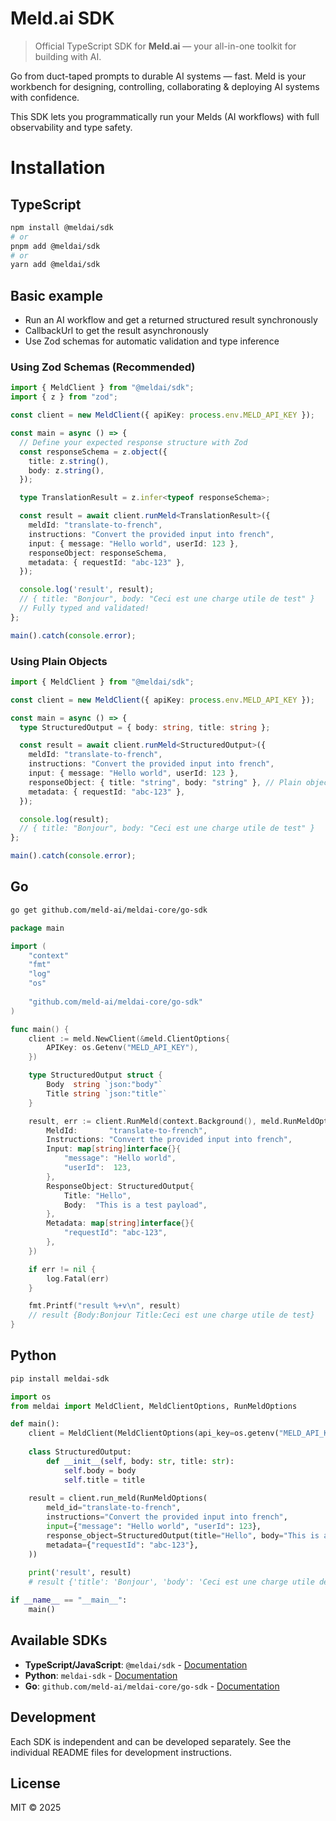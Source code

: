 # Meld.ai SDK

> Official TypeScript SDK for **Meld.ai** — your all-in-one toolkit for building with AI.

Go from duct-taped prompts to durable AI systems — fast. Meld is your workbench for designing, controlling, collaborating & deploying AI systems with confidence. 

This SDK lets you programmatically run your Melds (AI workflows) with full observability and type safety.

# Installation

## TypeScript

```bash
npm install @meldai/sdk
# or
pnpm add @meldai/sdk
# or
yarn add @meldai/sdk
```

## Basic example

- Run an AI workflow and get a returned structured result synchronously
- CallbackUrl to get the result asynchronously
- Use Zod schemas for automatic validation and type inference

### Using Zod Schemas (Recommended)

```ts
import { MeldClient } from "@meldai/sdk";
import { z } from "zod";

const client = new MeldClient({ apiKey: process.env.MELD_API_KEY });

const main = async () => {
  // Define your expected response structure with Zod
  const responseSchema = z.object({
    title: z.string(),
    body: z.string(),
  });

  type TranslationResult = z.infer<typeof responseSchema>;

  const result = await client.runMeld<TranslationResult>({
    meldId: "translate-to-french",
    instructions: "Convert the provided input into french",
    input: { message: "Hello world", userId: 123 },
    responseObject: responseSchema,
    metadata: { requestId: "abc-123" },
  });

  console.log('result', result);
  // { title: "Bonjour", body: "Ceci est une charge utile de test" }
  // Fully typed and validated!
};

main().catch(console.error);
```

### Using Plain Objects

```ts
import { MeldClient } from "@meldai/sdk";

const client = new MeldClient({ apiKey: process.env.MELD_API_KEY });

const main = async () => {
  type StructuredOutput = { body: string, title: string };

  const result = await client.runMeld<StructuredOutput>({
    meldId: "translate-to-french",
    instructions: "Convert the provided input into french",
    input: { message: "Hello world", userId: 123 },
    responseObject: { title: "string", body: "string" }, // Plain object descriptor
    metadata: { requestId: "abc-123" },
  });

  console.log(result);
  // { title: "Bonjour", body: "Ceci est une charge utile de test" }
};

main().catch(console.error);
```

## Go

```bash
go get github.com/meld-ai/meldai-core/go-sdk
```

```go
package main

import (
    "context"
    "fmt"
    "log"
    "os"
    
    "github.com/meld-ai/meldai-core/go-sdk"
)

func main() {
    client := meld.NewClient(&meld.ClientOptions{
        APIKey: os.Getenv("MELD_API_KEY"),
    })

    type StructuredOutput struct {
        Body  string `json:"body"`
        Title string `json:"title"`
    }

    result, err := client.RunMeld(context.Background(), meld.RunMeldOptions[StructuredOutput]{
        MeldId:       "translate-to-french",
        Instructions: "Convert the provided input into french",
        Input: map[string]interface{}{
            "message": "Hello world",
            "userId":  123,
        },
        ResponseObject: StructuredOutput{
            Title: "Hello",
            Body:  "This is a test payload",
        },
        Metadata: map[string]interface{}{
            "requestId": "abc-123",
        },
    })

    if err != nil {
        log.Fatal(err)
    }

    fmt.Printf("result %+v\n", result)
    // result {Body:Bonjour Title:Ceci est une charge utile de test}
}
```

## Python

```bash
pip install meldai-sdk
```

```python
import os
from meldai import MeldClient, MeldClientOptions, RunMeldOptions

def main():
    client = MeldClient(MeldClientOptions(api_key=os.getenv("MELD_API_KEY")))
    
    class StructuredOutput:
        def __init__(self, body: str, title: str):
            self.body = body
            self.title = title
    
    result = client.run_meld(RunMeldOptions(
        meld_id="translate-to-french",
        instructions="Convert the provided input into french",
        input={"message": "Hello world", "userId": 123},
        response_object=StructuredOutput(title="Hello", body="This is a test payload"),
        metadata={"requestId": "abc-123"},
    ))
    
    print('result', result)
    # result {'title': 'Bonjour', 'body': 'Ceci est une charge utile de test'}

if __name__ == "__main__":
    main()
```

## Available SDKs

- **TypeScript/JavaScript**: `@meldai/sdk` - [Documentation](packages/sdk/README.md)
- **Python**: `meldai-sdk` - [Documentation](packages/python/README.md)  
- **Go**: `github.com/meld-ai/meldai-core/go-sdk` - [Documentation](packages/go/README.md)

## Development

Each SDK is independent and can be developed separately. See the individual README files for development instructions.

## License

MIT © 2025